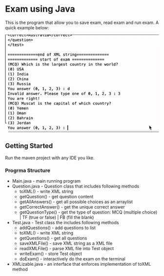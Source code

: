 # Exam using Java

This is the program that allow you to save exam, read exam and run exam. A quick example below:

![](exam.gif)

## Getting Started

Run the maven project with any IDE you like.

### Progrma Structure

* Main.java - main running program
* Question.java - Question class that includes following methods
    * toXML() - write XML string
    * getQuestion() - get question content
    * getAllAnswers() - get all possible choices as an arraylist
    * getCorrectAnswer() - get the unique correct answer
    * getQuestionType() - get the type of question: MCQ (multiple choice) | TF (true or false) | FB (fill the blank)
* Test.java - Test class the includes following methods
    * addQuestions() - add questions to list
    * toXML() - write XML string
    * getQuestions() - get all questions
    * saveXMLFile() - save XML string as a XML file
    * readXMLFile() - parse XML file into Test object
    * writeExam() - store Test object
    * doExam() - interactively do the exam on the terminal
* XMLizable.java - an interface that enforces implementation of toXML method
